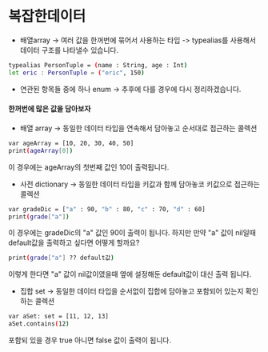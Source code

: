 # 복잡한데이터

- 배열array
-> 여러 값을 한꺼번에 묶어서 사용하는 타입
-> typealias를 사용해서 데이터 구조를 나타낼수 있습니다.

```sh
typealias PersonTuple = (name : String, age : Int)
let eric : PersonTuple = ("eric", 150)
```

- 연관된 항목들 중에 하나 enum
-> 추후에 다를 경우에 다시 정리하겠습니다.

#### 한꺼번에 많은 값을 담아보자

- 배열 array
-> 동일한 데이터 타입을 연속해서 담아놓고 순서대로 접근하는 콜렉션

```sh
var ageArray = [10, 20, 30, 40, 50]
print(ageArray[0])
```
이 경우에는 ageArray의 첫번째 값인 10이 출력됩니다.

- 사전 dictionary
-> 동일한 데이터 타입을 키값과 함께 담아놓코 키값으로 접근하는 콜렉션

```sh
var gradeDic = ["a" : 90, "b" : 80, "c" : 70, "d" : 60]
print(grade["a"])
```

이 경우에는  gradeDic의 "a" 값인 90이 출력이 됩니다. 하지만 만약 "a" 값이 nil일때 default값을 출력하고 싶다면 어떻게 할까요?

```sh
print(grade["a"] ?? default값)
```

이렇게 한다면 "a" 값이 nil값이였을때 옆에 설정해둔 default값이 대신 출력 됩니다.

- 집합 set
-> 동일한 데이터 타입을 순서없이 집합에 담아놓고 포함되어 있는지 확인하는 콜렉션
```sh
var aSet: set = [11, 12, 13]
aSet.contains(12)
```
포함되 있을 경우 true 아니면 false 값이 출력이 됩니다.
